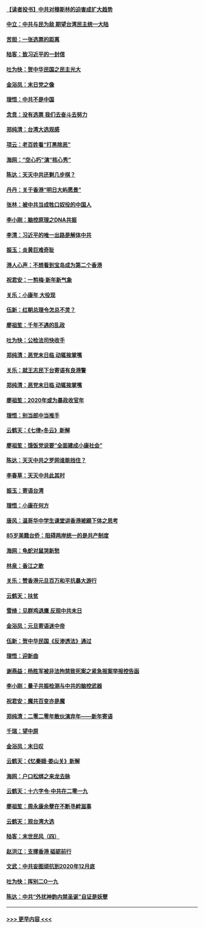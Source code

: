 #### [【读者投书】中共对穆斯林的迫害成扩大趋势](../pages/nsc993/n11791371.md?t=01151144) 
#### [中立：中共与民为敌 期望台湾民主统一大陆](../pages/nsc993/n11790392.md?t=01151144) 
#### [苦胆：一张选票的距离](../pages/nsc993/n11788914.md?t=01151144) 
#### [陆客：致习近平的一封信](../pages/nsc993/n11788867.md?t=01151144) 
#### [吐为快：贺中华民国之民主光大](../pages/nsc993/n11788618.md?t=01151144) 
#### [金浴凤：末日党之像](../pages/nsc993/n11787475.md?t=01151144) 
#### [理悟：中共不是中国](../pages/nsc993/n11787463.md?t=01151144) 
#### [念贲：没有选票  我们去奋斗去努力](../pages/nsc993/n11787398.md?t=01151144) 
#### [郑纯清：台湾大选观感](../pages/nsc993/n11786210.md?t=01151144) 
#### [项云：老百姓看“打黑除恶”](../pages/nsc993/n11785398.md?t=01151144) 
#### [海网：“空心朽”演“核心秀”](../pages/nsc993/n11783874.md?t=01151144) 
#### [陈达：天灭中共还剩几步棋？](../pages/nsc993/n11783719.md?t=01151144) 
#### [丹丹：关于香港“明日大屿愿景”](../pages/nsc993/n11783273.md?t=01151144) 
#### [张林：被中共当成牲口奴役的中国人](../pages/nsc993/n11782397.md?t=01151144) 
#### [李小刚：脑控原理之DNA共振](../pages/nsc993/n11780962.md?t=01151144) 
#### [李清：习近平的唯一出路是解体中共](../pages/nsc993/n11780866.md?t=01151144) 
#### [振玉：炎黄巨难奇耻](../pages/nsc993/n11779632.md?t=01151144) 
#### [港人心声：不想看到宝岛成为第二个香港](../pages/nsc993/n11778817.md?t=01151144) 
#### [祝君安：一剪梅‧新年新气象](../pages/nsc993/n11776340.md?t=01151144) 
#### [关乐：小康年 大役现](../pages/nsc993/n11774213.md?t=01151144) 
#### [伍新：红朝总理令怎总不灵？](../pages/nsc993/n11770813.md?t=01151144) 
#### [廖祖笙：千年不遇的乱政](../pages/nsc993/n11770373.md?t=01151144) 
#### [吐为快：公检法司快收手](../pages/nsc993/n11770359.md?t=01151144) 
#### [郑纯清：恶党末日临 动辄挨掌嘴](../pages/nsc993/n11769912.md?t=01151144) 
#### [关乐：就王志民下台寄语有良港警](../pages/nsc993/n11769903.md?t=01151144) 
#### [郑纯清：恶党末日临 动辄挨掌嘴](../pages/nsc993/n11769356.md?t=01151144) 
#### [廖祖笙：2020年或为暴政收官年](../pages/nsc993/n11768216.md?t=01151144) 
#### [理悟：别当郎中当推手](../pages/nsc993/n11768243.md?t=01151144) 
#### [云鹤天：《七律▪冬云》新解](../pages/nsc993/n11768204.md?t=01151144) 
#### [廖祖笙：饿饭党说要“全面建成小康社会”](../pages/nsc993/n11767482.md?t=01151144) 
#### [陈达：天灭中共之罗网谁能挡住？](../pages/nsc993/n11767465.md?t=01151144) 
#### [李春草：天灭中共此其时](../pages/nsc993/n11767452.md?t=01151144) 
#### [振玉：寄语台湾](../pages/nsc993/n11767432.md?t=01151144) 
#### [理悟：小康在何方](../pages/nsc993/n11767394.md?t=01151144) 
#### [唐风：温哥华中学生课堂讲香港被踢下体之思考](../pages/nsc993/n11766848.md?t=01151144) 
#### [85岁美籍台侨：阻碍两岸统一的是共产制度](../pages/nsc993/n11765043.md?t=01151144) 
#### [海网：龟蛇对鼠哭新愁](../pages/nsc993/n11764895.md?t=01151144) 
#### [林泉：香江之歌](../pages/nsc993/n11764415.md?t=01151144) 
#### [关乐：赞香港元旦百万和平抗暴大游行](../pages/nsc993/n11764382.md?t=01151144) 
#### [云鹤天：扶贫](../pages/nsc993/n11764245.md?t=01151144) 
#### [雪绮：见群鸡退鹰  反观中共末日](../pages/nsc993/n11762112.md?t=01151144) 
#### [金浴凤：元旦寄语迷中帝](../pages/nsc993/n11761788.md?t=01151144) 
#### [伍新：贺中华民国《反渗透法》通过](../pages/nsc993/n11761994.md?t=01151144) 
#### [理悟：迎新曲](../pages/nsc993/n11761152.md?t=01151144) 
#### [谢燕益：杨胜军被非法拘禁致死案之紧急报案举报控告函](../pages/nsc993/n11756134.md?t=01151144) 
#### [李小刚：量子共振检测与中共的脑控武器](../pages/nsc993/n11754518.md?t=01151144) 
#### [祝君安：魔共百变亦是魔](../pages/nsc993/n11754469.md?t=01151144) 
#### [郑纯清：二零二零年散伙演弃年——新年寄语](../pages/nsc993/n11754195.md?t=01151144) 
#### [千瑞：望中原](../pages/nsc993/n11754159.md?t=01151144) 
#### [金浴凤：末日叹](../pages/nsc993/n11752359.md?t=01151144) 
#### [云鹤天：《忆秦娥‧娄山关》新解](../pages/nsc993/n11752348.md?t=01151144) 
#### [海网：户口松绑之来龙去脉](../pages/nsc993/n11752328.md?t=01151144) 
#### [云鹤天：十六字令‧中共在二零一九](../pages/nsc993/n11752305.md?t=01151144) 
#### [廖祖笙：周永康余孽在不断寻衅滋事](../pages/nsc993/n11751013.md?t=01151144) 
#### [云鹤天：观台湾大选](../pages/nsc993/n11751007.md?t=01151144) 
#### [陆客：末世民风（四）](../pages/nsc993/n11749203.md?t=01151144) 
#### [赵洪江：支撑香港 砥砺前行](../pages/nsc993/n11748482.md?t=01151144) 
#### [文武：中共妄图顽抗到2020年12月底](../pages/nsc993/n11748446.md?t=01151144) 
#### [吐为快：挥别二O一九](../pages/nsc993/n11748411.md?t=01151144) 
#### [陈达：中共“外扰神韵内禁圣诞”自证是妖孽](../pages/nsc993/n11748226.md?t=01151144) 

----
#### [ >>> 更早内容 <<< ](../indexes/nsc993-earlier.md)
